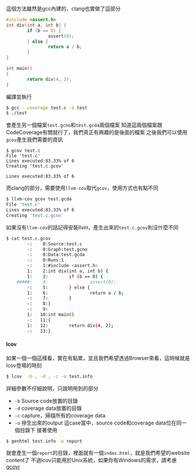這個方法雖然是gcc內建的，clang也實做了這部分
``` c
#include <assert.h>
int div(int a, int b) {
        if (b == 0) {
                assert(0);
        } else {
                return a / b;
        }
}

int main()
{
        return div(4, 2);
}
```
編譯並執行
``` bash
$ gcc --coverage test.c -o test
$ ./test
```
會產生另一個檔案`test.gcno`和`test.gcda`兩個檔案
知道這兩個檔案跟CodeCoverage有關就行了，我們真正有興趣的是後面的檔案
之後我們可以使用`gcov`產生我們需要的資訊
``` bas
$ gcov test.c
File 'test.c'
Lines executed:83.33% of 6
Creating 'test.c.gcov'

Lines executed:83.33% of 6
```
而clang的部分，需要使用`llvm-cov`取代`gcov`，使用方式也有點不同
``` bash
$ llvm-cov gcov test.gcda
File 'test.c'
Lines executed:83.33% of 6
Creating 'test.c.gcov'
```
如果沒有`llvm-cov`的話記得安裝llvm，產生出來的`test.c.gcov`則沒什麼不同
``` bash
$ cat test.c.gcov
        -:    0:Source:test.c
        -:    0:Graph:test.gcno
        -:    0:Data:test.gcda
        -:    0:Runs:1
        -:    1:#include <assert.h>
        1:    2:int div(int a, int b) {
        1:    3:        if (b == 0) {
    #####:    4:                assert(0);
        -:    5:        } else {
        1:    6:                return a / b;
        -:    7:        }
        -:    8:}
        -:    9:
        1:   10:int main()
        -:   11:{
        1:   12:        return div(4, 2);
        -:   13:}
```

#### lcov
如果一個一個這樣看，實在有點累，並且我們希望透過Browser來看，這時候就是lcov登場的時刻
``` bash
$ lcov  -b . -d . -c -o test.info
```
詳細參數不仔細說明，只說明用到的部分
- `-b` Source code放置的目錄
- `-d` coverage data放置的目錄
- `-c` capture，掃描所有的coverage data
- `-o` 摻生出來的output
這case當中，source code和coverage data位在同一個目錄下
接著使用
``` bash
$ genhtml test.info -o report
```
就會產生一個`report`的目錄，裡面就有一個`index.html`，就是我們希望的website content了
不過lcov只能用於Unix系統，如果你有Windows的需求，請考慮[gcovr](https://github.com/gcovr/gcovr)
